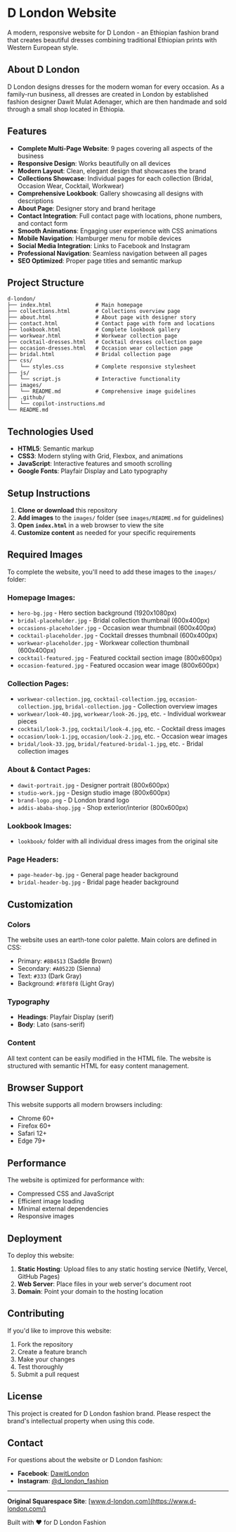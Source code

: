 # D London Website

A modern, responsive website for D London - an Ethiopian fashion brand that creates beautiful dresses combining traditional Ethiopian prints with Western European style.

## About D London

D London designs dresses for the modern woman for every occasion. As a family-run business, all dresses are created in London by established fashion designer Dawit Mulat Adenager, which are then handmade and sold through a small shop located in Ethiopia.

## Features

- **Complete Multi-Page Website**: 9 pages covering all aspects of the business
- **Responsive Design**: Works beautifully on all devices
- **Modern Layout**: Clean, elegant design that showcases the brand
- **Collections Showcase**: Individual pages for each collection (Bridal, Occasion Wear, Cocktail, Workwear)
- **Comprehensive Lookbook**: Gallery showcasing all designs with descriptions
- **About Page**: Designer story and brand heritage
- **Contact Integration**: Full contact page with locations, phone numbers, and contact form
- **Smooth Animations**: Engaging user experience with CSS animations
- **Mobile Navigation**: Hamburger menu for mobile devices
- **Social Media Integration**: Links to Facebook and Instagram
- **Professional Navigation**: Seamless navigation between all pages
- **SEO Optimized**: Proper page titles and semantic markup

## Project Structure

```
d-london/
├── index.html              # Main homepage
├── collections.html        # Collections overview page
├── about.html              # About page with designer story
├── contact.html            # Contact page with form and locations
├── lookbook.html           # Complete lookbook gallery
├── workwear.html           # Workwear collection page
├── cocktail-dresses.html   # Cocktail dresses collection page
├── occasion-dresses.html   # Occasion wear collection page
├── bridal.html             # Bridal collection page
├── css/
│   └── styles.css          # Complete responsive stylesheet
├── js/
│   └── script.js           # Interactive functionality
├── images/
│   └── README.md           # Comprehensive image guidelines
├── .github/
│   └── copilot-instructions.md
└── README.md
```

## Technologies Used

- **HTML5**: Semantic markup
- **CSS3**: Modern styling with Grid, Flexbox, and animations
- **JavaScript**: Interactive features and smooth scrolling
- **Google Fonts**: Playfair Display and Lato typography

## Setup Instructions

1. **Clone or download** this repository
2. **Add images** to the `images/` folder (see `images/README.md` for guidelines)
3. **Open `index.html`** in a web browser to view the site
4. **Customize content** as needed for your specific requirements

## Required Images

To complete the website, you'll need to add these images to the `images/` folder:

### Homepage Images:
- `hero-bg.jpg` - Hero section background (1920x1080px)
- `bridal-placeholder.jpg` - Bridal collection thumbnail (600x400px)
- `occasions-placeholder.jpg` - Occasion wear thumbnail (600x400px)
- `cocktail-placeholder.jpg` - Cocktail dresses thumbnail (600x400px)
- `workwear-placeholder.jpg` - Workwear collection thumbnail (600x400px)
- `cocktail-featured.jpg` - Featured cocktail section image (800x600px)
- `occasion-featured.jpg` - Featured occasion wear image (800x600px)

### Collection Pages:
- `workwear-collection.jpg`, `cocktail-collection.jpg`, `occasion-collection.jpg`, `bridal-collection.jpg` - Collection overview images
- `workwear/look-40.jpg`, `workwear/look-26.jpg`, etc. - Individual workwear pieces
- `cocktail/look-3.jpg`, `cocktail/look-4.jpg`, etc. - Cocktail dress images
- `occasion/look-1.jpg`, `occasion/look-2.jpg`, etc. - Occasion wear images
- `bridal/look-33.jpg`, `bridal/featured-bridal-1.jpg`, etc. - Bridal collection images

### About & Contact Pages:
- `dawit-portrait.jpg` - Designer portrait (800x600px)
- `studio-work.jpg` - Design studio image (800x600px)
- `brand-logo.png` - D London brand logo
- `addis-ababa-shop.jpg` - Shop exterior/interior (800x600px)

### Lookbook Images:
- `lookbook/` folder with all individual dress images from the original site

### Page Headers:
- `page-header-bg.jpg` - General page header background
- `bridal-header-bg.jpg` - Bridal page header background

## Customization

### Colors
The website uses an earth-tone color palette. Main colors are defined in CSS:
- Primary: `#8B4513` (Saddle Brown)
- Secondary: `#A0522D` (Sienna)
- Text: `#333` (Dark Gray)
- Background: `#f8f8f8` (Light Gray)

### Typography
- **Headings**: Playfair Display (serif)
- **Body**: Lato (sans-serif)

### Content
All text content can be easily modified in the HTML file. The website is structured with semantic HTML for easy content management.

## Browser Support

This website supports all modern browsers including:
- Chrome 60+
- Firefox 60+
- Safari 12+
- Edge 79+

## Performance

The website is optimized for performance with:
- Compressed CSS and JavaScript
- Efficient image loading
- Minimal external dependencies
- Responsive images

## Deployment

To deploy this website:

1. **Static Hosting**: Upload files to any static hosting service (Netlify, Vercel, GitHub Pages)
2. **Web Server**: Place files in your web server's document root
3. **Domain**: Point your domain to the hosting location

## Contributing

If you'd like to improve this website:

1. Fork the repository
2. Create a feature branch
3. Make your changes
4. Test thoroughly
5. Submit a pull request

## License

This project is created for D London fashion brand. Please respect the brand's intellectual property when using this code.

## Contact

For questions about the website or D London fashion:
- **Facebook**: [DawitLondon](https://www.facebook.com/DawitLondon)
- **Instagram**: [@d_london_fashion](http://instagram.com/d_london_fashion)

---

**Original Squarespace Site**: [www.d-london.com](https://www.d-london.com/)

Built with ❤️ for D London Fashion
